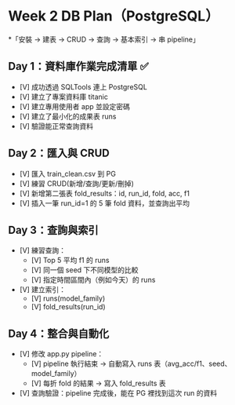 # Week 2 DB Plan（PostgreSQL）
*「安裝 → 建表 → CRUD → 查詢 → 基本索引 → 串 pipeline」

## Day 1：資料庫作業完成清單 ✅
- [V] 成功透過 SQLTools 連上 PostgreSQL
- [V] 建立了專案資料庫 titanic
- [V] 建立專用使用者 app 並設定密碼
- [V] 建立了最小化的成果表 runs
- [V] 驗證能正常查詢資料

## Day 2：匯入與 CRUD
- [V] 匯入 train_clean.csv 到 PG
- [V] 練習 CRUD(新增/查詢/更新/刪掉)
- [V] 新增第二張表 fold_results：id, run_id, fold, acc, f1
- [V] 插入一筆 run_id=1 的 5 筆 fold 資料，並查詢出平均

## Day 3：查詢與索引
- [V] 練習查詢：
  - [V] Top 5 平均 f1 的 runs
  - [V] 同一個 seed 下不同模型的比較
  - [V] 指定時間區間內（例如今天）的 runs
- [V] 建立索引：
  - [V] runs(model_family)
  - [V] fold_results(run_id)

## Day 4：整合與自動化
- [V] 修改 app.py pipeline：
  - [V] pipeline 執行結束 → 自動寫入 runs 表（avg_acc/f1、seed、model_family）
  - [V] 每折 fold 的結果 → 寫入 fold_results 表
- [V] 查詢驗證：pipeline 完成後，能在 PG 裡找到這次 run 的資料













